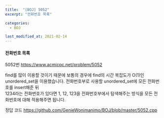 ```yaml
---
title:  "[BOJ] 5052"
excerpt: "전화번호 목록"

categories:
  - BOJ

last_modified_at: 2021-02-14
---
```


#### 전화번호 목록

5052번 <https://www.acmicpc.net/problem/5052>

find를 많이 이용할 것이기 때문에 보통의 경우에 find의 시간 복잡도가 O(1)인 unordered_set을 이용했습니다.
전화번호부로 사용할 unordered_set에 모든 전화번호를 insert해준 뒤<br>
1234라는 전화번호가 있다면 1, 12, 123을 전화번호부에서 탐색해주는 방식을 모든 전화번호에 대해 적용해주면 됩니다.

정답 코드 <https://github.com/GenieWonimanimo/BOJ/blob/master/5052.cpp>